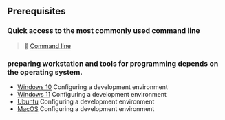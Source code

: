 ## Prerequisites

### Quick access to the most commonly used command line

>📌 [Command line](./Most-used-command-line) 


### preparing workstation and tools for programming depends on the operating system.

- [Windows 10](./Windows-10) Configuring a development environment 
- [Windows 11](./Windows-11) Configuring a development environment
- [Ubuntu](./Ubuntu/README.md) Configuring a development environment
- [MacOS](./Mac/README.md) Configuring a development environment  


